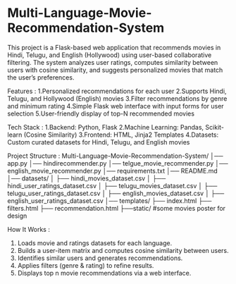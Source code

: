 # Multi-Language-Movie-Recommendation-System
This project is a Flask-based web application that recommends movies in Hindi, Telugu, and English (Hollywood) using user-based collaborative filtering. The system analyzes user ratings, computes similarity between users with cosine similarity, and suggests personalized movies that match the user’s preferences.


Features :
 1.Personalized recommendations for each user
 2.Supports Hindi, Telugu, and Hollywood (English) movies
 3.Filter recommendations by genre and minimum rating
 4.Simple Flask web interface with input forms for user selection
 5.User-friendly display of top-N recommended movies


Tech Stack :
 1.Backend: Python, Flask
 2.Machine Learning: Pandas, Scikit-learn (Cosine Similarity)
 3.Frontend: HTML, Jinja2 Templates
 4.Datasets: Custom curated datasets for Hindi, Telugu, and English movies


Project Structure :
 Multi-Language-Movie-Recommendation-System/
 │── app.py
 │── hindirecommender.py
 │── telgue_movie_recommender.py
 │── english_movie_recommender.py
 │── requirements.txt
 │── README.md
 │── datasets/
 │   ├── hindi_movies_dataset.csv
 │   ├── hindi_user_ratings_dataset.csv
 │   ├── telugu_movies_dataset.csv
 │   ├── telugu_user_ratings_dataset.csv
 │   ├── english_movies_dataset.csv
 │   ├── english_user_ratings_dataset.csv
 │── templates/
    ├── index.html
    ├── filters.html
    ├── recommendation.html
 ├──static/      #some movies poster for design


How It Works :
1. Loads movie and ratings datasets for each language.  
2. Builds a user-item matrix and computes cosine similarity between users.  
3. Identifies similar users and generates recommendations.  
4. Applies filters (genre & rating) to refine results.  
5. Displays top n movie recommendations via a web interface.


